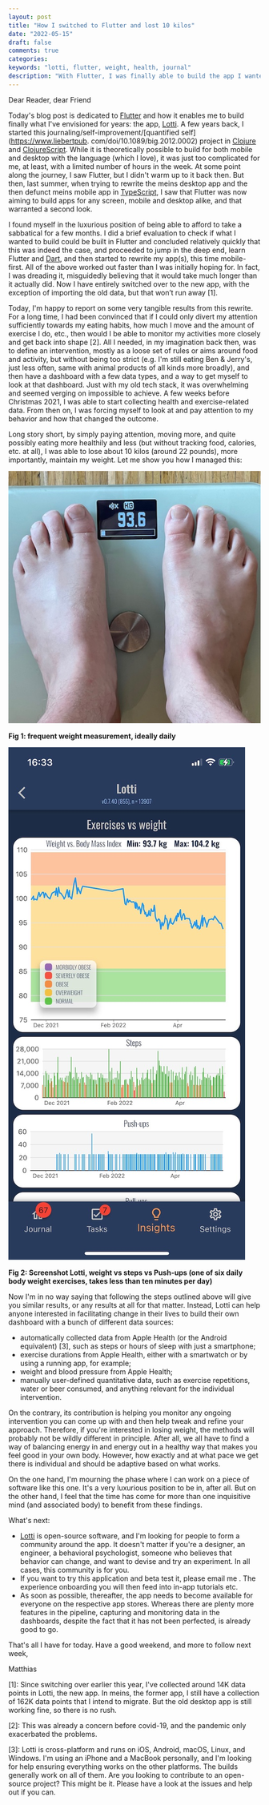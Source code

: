 ```yaml
---
layout: post
title: "How I switched to Flutter and lost 10 kilos"
date: "2022-05-15"
draft: false
comments: true
categories:
keywords: "lotti, flutter, weight, health, journal"
description: "With Flutter, I was finally able to build the app I wanted for tracking health, exercises, etc"
---
```


Dear Reader, dear Friend

Today's blog post is dedicated to [Flutter](https://flutter.dev/) and how it enables me to build finally what I've envisioned for years: the app, [Lotti](https://github.com/matthiasn/lotti). A few years back, I started this journaling/self-improvement/[quantified self](https://www.liebertpub. com/doi/10.1089/big.2012.0002) project in [Clojure](https://clojure.org/) and [ClojureScript](https://clojurescript.org/). While it is theoretically possible to build for both mobile and desktop with the language (which I love), it was just too complicated for me, at least, with a limited number of hours in the week. At some point along the journey, I saw Flutter, but I didn't warm up to it back then. But then, last summer, when trying to rewrite the meins desktop app and the then defunct meins mobile app in [TypeScript](https://www.typescriptlang.org/), I saw that Flutter was now aiming to build apps for any screen, mobile and desktop alike, and that warranted a second look.

I found myself in the luxurious position of being able to afford to take a sabbatical for a few months. I did a brief evaluation to check if what I wanted to build could be built in Flutter and  concluded relatively quickly that this was indeed the case, and proceeded to jump in the deep end, learn Flutter and [Dart](https://dart.dev/), and then started to rewrite my app(s), this time mobile-first.  All of the above worked out faster than I was initially hoping for. In fact, I was dreading it, misguidedly believing that it would take much longer than it actually did. Now I have entirely switched over to the new app, with the exception of importing the old data, but that won’t run away [1].

Today, I'm happy to report on some very tangible results from this rewrite. For a long time, I had been convinced that if I could only divert my attention sufficiently towards my eating habits, how much I move and the amount of exercise I do, etc., then would I be able to monitor my activities more closely and get back into shape [2]. All I needed, in my imagination back then, was to define an intervention, mostly as a loose set of rules or aims around food and activity, but without being too strict (e.g. I'm still eating Ben & Jerry's, just less often, same with animal products of all kinds more broadly), and then have a dashboard with a few data types, and a way to get myself to look at that dashboard. Just with my old tech stack, it was overwhelming and seemed verging on impossible to achieve. A few weeks before Christmas 2021, I was able to start collecting health and exercise-related data. From then on, I was forcing myself to look at and pay attention to my behavior and how that changed the outcome.

Long story short, by simply paying attention, moving more, and quite possibly eating more healthily and less (but without tracking food, calories, etc. at all), I was able to lose about 10 kilos (around 22 pounds), more importantly, maintain my weight. Let me show you how I managed this:


![body weight scale](../images/2022-05-14_scale.jpg "daily weight measurement")


**Fig 1: frequent weight measurement, ideally daily**


![screenshot of dashbaord](../images/2022-05-14_charts.jpg "user configured dashboard")


**Fig 2: Screenshot Lotti, weight vs steps vs Push-ups (one of six daily body weight exercises, takes less than ten minutes per day)**

Now I'm in no way saying that following the steps outlined above will give you similar results, or any results at all for that matter. Instead, Lotti can help anyone interested in facilitating change in their lives to build their own dashboard with a bunch of different data sources:

* automatically collected data from Apple Health (or the Android equivalent) [3], such as steps or hours of sleep with just a smartphone;
* exercise durations from Apple Health, either with a smartwatch or by using a running app, for example;
* weight and blood pressure from Apple Health;
* manually user-defined quantitative data, such as exercise repetitions, water or beer consumed, and anything relevant for the individual intervention.

On the contrary, its contribution is helping you monitor any ongoing intervention you can come up with and then help tweak and refine your approach. Therefore, if you're interested in losing weight, the methods will probably not be wildly different in principle. After all, we all have to find a way of balancing energy in and energy out in a healthy way that makes you feel good in your own body. However, how exactly and at what pace we get there is individual and should be adaptive based on what works.

On the one hand, I'm mourning the phase where I can work on a piece of software like this one. It's a very luxurious position to be in, after all. But on the other hand, I feel that the time has come for more than one inquisitive mind (and associated  body) to benefit from these findings.

What's next:

* [Lotti](https://github.com/matthiasn/lotti) is open-source software, and I'm looking for people to form a community around the app. It doesn't matter if you're a designer, an engineer, a behavioral psychologist, someone who believes that behavior can change, and want to devise and try an experiment. In all cases, this community is for you.
* If you want to try this application and beta test it, please email me . The experience onboarding you will then feed into in-app tutorials etc.
* As soon as possible, thereafter, the app needs to become available for everyone on the respective app stores. Whereas there are plenty more features in the pipeline, capturing and monitoring data in the dashboards, despite the fact that it has not been perfected, is already good to go.

That's all I have for today. Have a good weekend, and more to follow next week,

Matthias

[1]: Since switching over earlier this year, I've collected around 14K data points in Lotti, the new app. In meins, the former app, I still have a collection of 162K data points that I intend to migrate. But the old desktop app is still working fine, so there is no rush.

[2]: This was already a concern before covid-19, and the pandemic only exacerbated the problems.

[3]: Lotti is cross-platform and runs on iOS, Android, macOS, Linux, and Windows. I'm using an iPhone and a MacBook personally, and I'm looking for help ensuring everything works on the other platforms. The builds generally work on all of them. Are you looking to contribute to an open-source project? This might be it. Please have a look at the issues and help out if you can.  